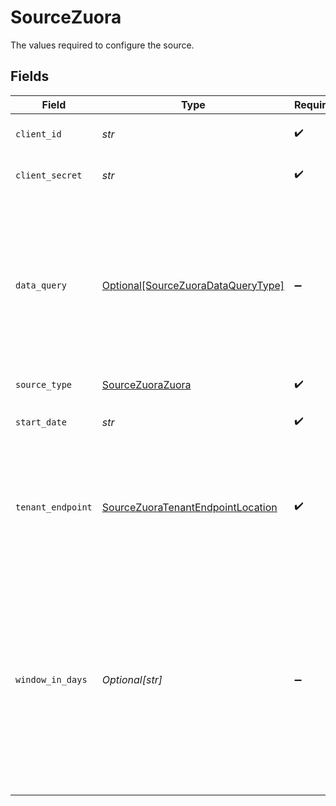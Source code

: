 # SourceZuora

The values required to configure the source.


## Fields

| Field                                                                                                                                                                                                                                                                    | Type                                                                                                                                                                                                                                                                     | Required                                                                                                                                                                                                                                                                 | Description                                                                                                                                                                                                                                                              | Example                                                                                                                                                                                                                                                                  |
| ------------------------------------------------------------------------------------------------------------------------------------------------------------------------------------------------------------------------------------------------------------------------ | ------------------------------------------------------------------------------------------------------------------------------------------------------------------------------------------------------------------------------------------------------------------------ | ------------------------------------------------------------------------------------------------------------------------------------------------------------------------------------------------------------------------------------------------------------------------ | ------------------------------------------------------------------------------------------------------------------------------------------------------------------------------------------------------------------------------------------------------------------------ | ------------------------------------------------------------------------------------------------------------------------------------------------------------------------------------------------------------------------------------------------------------------------ |
| `client_id`                                                                                                                                                                                                                                                              | *str*                                                                                                                                                                                                                                                                    | :heavy_check_mark:                                                                                                                                                                                                                                                       | Your OAuth user Client ID                                                                                                                                                                                                                                                |                                                                                                                                                                                                                                                                          |
| `client_secret`                                                                                                                                                                                                                                                          | *str*                                                                                                                                                                                                                                                                    | :heavy_check_mark:                                                                                                                                                                                                                                                       | Your OAuth user Client Secret                                                                                                                                                                                                                                            |                                                                                                                                                                                                                                                                          |
| `data_query`                                                                                                                                                                                                                                                             | [Optional[SourceZuoraDataQueryType]](../../models/shared/sourcezuoradataquerytype.md)                                                                                                                                                                                    | :heavy_minus_sign:                                                                                                                                                                                                                                                       | Choose between `Live`, or `Unlimited` - the optimized, replicated database at 12 hours freshness for high volume extraction <a href="https://knowledgecenter.zuora.com/Central_Platform/Query/Data_Query/A_Overview_of_Data_Query#Query_Processing_Limitations">Link</a> |                                                                                                                                                                                                                                                                          |
| `source_type`                                                                                                                                                                                                                                                            | [SourceZuoraZuora](../../models/shared/sourcezuorazuora.md)                                                                                                                                                                                                              | :heavy_check_mark:                                                                                                                                                                                                                                                       | N/A                                                                                                                                                                                                                                                                      |                                                                                                                                                                                                                                                                          |
| `start_date`                                                                                                                                                                                                                                                             | *str*                                                                                                                                                                                                                                                                    | :heavy_check_mark:                                                                                                                                                                                                                                                       | Start Date in format: YYYY-MM-DD                                                                                                                                                                                                                                         |                                                                                                                                                                                                                                                                          |
| `tenant_endpoint`                                                                                                                                                                                                                                                        | [SourceZuoraTenantEndpointLocation](../../models/shared/sourcezuoratenantendpointlocation.md)                                                                                                                                                                            | :heavy_check_mark:                                                                                                                                                                                                                                                       | Please choose the right endpoint where your Tenant is located. More info by this <a href="https://www.zuora.com/developer/api-reference/#section/Introduction/Access-to-the-API">Link</a>                                                                                |                                                                                                                                                                                                                                                                          |
| `window_in_days`                                                                                                                                                                                                                                                         | *Optional[str]*                                                                                                                                                                                                                                                          | :heavy_minus_sign:                                                                                                                                                                                                                                                       | The amount of days for each data-chunk begining from start_date. Bigger the value - faster the fetch. (0.1 - as for couple of hours, 1 - as for a Day; 364 - as for a Year).                                                                                             | 0.5                                                                                                                                                                                                                                                                      |